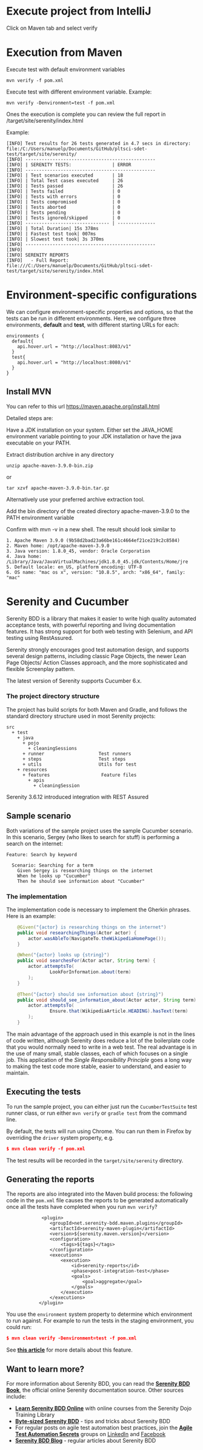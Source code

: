 # Execute project from IntelliJ

Click on Maven tab and select verify

# Execution from Maven

Execute test with default environment variables

```
mvn verify -f pom.xml
```

Execute test with different environment variable. Example:

```
mvn verify -Denvironment=test -f pom.xml
```

Ones the execution is complete you can review the full report in /target/site/serenity/index.html

Example:

```
[INFO] Test results for 26 tests generated in 4.7 secs in directory: file:/C:/Users/manuelp/Documents/GitHub/pltsci-sdet-test/target/site/serenity/
[INFO] ------------------------------------------------
[INFO] | SERENITY TESTS:               | ERROR
[INFO] ------------------------------------------------
[INFO] | Test scenarios executed       | 18
[INFO] | Total Test cases executed     | 26
[INFO] | Tests passed                  | 26
[INFO] | Tests failed                  | 0
[INFO] | Tests with errors             | 0
[INFO] | Tests compromised             | 0
[INFO] | Tests aborted                 | 0
[INFO] | Tests pending                 | 0
[INFO] | Tests ignored/skipped         | 0
[INFO] ------------------------------- | --------------
[INFO] | Total Duration| 15s 378ms
[INFO] | Fastest test took| 007ms
[INFO] | Slowest test took| 3s 370ms
[INFO] ------------------------------------------------
[INFO] 
[INFO] SERENITY REPORTS
[INFO]   - Full Report: file:///C:/Users/manuelp/Documents/GitHub/pltsci-sdet-test/target/site/serenity/index.html

```

# Environment-specific configurations
We can configure environment-specific properties and options, so that the tests can be run in different environments. Here, we configure three environments, __default__ and __test__, with different starting URLs for each:
```
environments {
  default{
    api.hover.url = "http://localhost:8083/v1"
  }
  test{
    api.hover.url = "http://localhost:8080/v1"
  }
}
```

## Install MVN

You can refer to this url https://maven.apache.org/install.html

Detailed steps are:

Have a JDK installation on your system. Either set the JAVA_HOME environment variable pointing to your JDK installation or have the java executable on your PATH.

Extract distribution archive in any directory

```
unzip apache-maven-3.9.0-bin.zip
```

or

```
tar xzvf apache-maven-3.9.0-bin.tar.gz
```

Alternatively use your preferred archive extraction tool.

Add the bin directory of the created directory apache-maven-3.9.0 to the PATH environment variable

Confirm with mvn -v in a new shell. The result should look similar to

```
1. Apache Maven 3.9.0 (9b58d2bad23a66be161c4664ef21ce219c2c8584)
2. Maven home: /opt/apache-maven-3.9.0
3. Java version: 1.8.0_45, vendor: Oracle Corporation
4. Java home: /Library/Java/JavaVirtualMachines/jdk1.8.0_45.jdk/Contents/Home/jre
5. Default locale: en_US, platform encoding: UTF-8
6. OS name: "mac os x", version: "10.8.5", arch: "x86_64", family: "mac"
```

# Serenity and Cucumber

Serenity BDD is a library that makes it easier to write high quality automated acceptance tests, with powerful reporting and living documentation features. It has strong support for both web testing with Selenium, and API testing using RestAssured.

Serenity strongly encourages good test automation design, and supports several design patterns, including classic Page Objects, the newer Lean Page Objects/ Action Classes approach, and the more sophisticated and flexible Screenplay pattern.

The latest version of Serenity supports Cucumber 6.x.

### The project directory structure
The project has build scripts for both Maven and Gradle, and follows the standard directory structure used in most Serenity projects:

```
src
  + test
    + java
      + pojo
        + cleaningSessions
      + runner                    Test runners
      + steps                     Test steps
      + utils                     Utils for test
    + resources
      + features                   Feature files
        + apis                     
          + cleaningSession
```

Serenity 3.6.12 introduced integration with REST Assured

## Sample scenario
Both variations of the sample project uses the sample Cucumber scenario. In this scenario, Sergey (who likes to search for stuff) is performing a search on the internet:

```Gherkin
Feature: Search by keyword

  Scenario: Searching for a term
    Given Sergey is researching things on the internet
    When he looks up "Cucumber"
    Then he should see information about "Cucumber"
```

### The implementation
The implementation code is necessary to implement the Gherkin phrases. Here is an example:
```java
    @Given("{actor} is researching things on the internet")
    public void researchingThings(Actor actor) {
        actor.wasAbleTo(NavigateTo.theWikipediaHomePage());
    }

    @When("{actor} looks up {string}")
    public void searchesFor(Actor actor, String term) {
        actor.attemptsTo(
                LookForInformation.about(term)
        );
    }

    @Then("{actor} should see information about {string}")
    public void should_see_information_about(Actor actor, String term) {
        actor.attemptsTo(
                Ensure.that(WikipediaArticle.HEADING).hasText(term)
        );
    }
```

The main advantage of the approach used in this example is not in the lines of code written, although Serenity does reduce a lot of the boilerplate code that you would normally need to write in a web test. The real advantage is in the use of many small, stable classes, each of which focuses on a single job. This application of the _Single Responsibility Principle_ goes a long way to making the test code more stable, easier to understand, and easier to maintain.

## Executing the tests
To run the sample project, you can either just run the `CucumberTestSuite` test runner class, or run either `mvn verify` or `gradle test` from the command line.

By default, the tests will run using Chrome. You can run them in Firefox by overriding the `driver` system property, e.g.
```json
$ mvn clean verify -f pom.xml
```

The test results will be recorded in the `target/site/serenity` directory.

## Generating the reports

The reports are also integrated into the Maven build process: the following code in the `pom.xml` file causes the reports to be generated automatically once all the tests have completed when you run `mvn verify`?

```
             <plugin>
                <groupId>net.serenity-bdd.maven.plugins</groupId>
                <artifactId>serenity-maven-plugin</artifactId>
                <version>${serenity.maven.version}</version>
                <configuration>
                    <tags>${tags}</tags>
                </configuration>
                <executions>
                    <execution>
                        <id>serenity-reports</id>
                        <phase>post-integration-test</phase>
                        <goals>
                            <goal>aggregate</goal>
                        </goals>
                    </execution>
                </executions>
            </plugin>
```

You use the `environment` system property to determine which environment to run against. For example to run the tests in the staging environment, you could run:
```json
$ mvn clean verify -Denvironment=test -f pom.xml
```

See [**this article**](https://johnfergusonsmart.com/environment-specific-configuration-in-serenity-bdd/) for more details about this feature.

## Want to learn more?
For more information about Serenity BDD, you can read the [**Serenity BDD Book**](https://serenity-bdd.github.io/theserenitybook/latest/index.html), the official online Serenity documentation source. Other sources include:
* **[Learn Serenity BDD Online](https://expansion.serenity-dojo.com/)** with online courses from the Serenity Dojo Training Library
* **[Byte-sized Serenity BDD](https://www.youtube.com/channel/UCav6-dPEUiLbnu-rgpy7_bw/featured)** - tips and tricks about Serenity BDD
* For regular posts on agile test automation best practices, join the **[Agile Test Automation Secrets](https://www.linkedin.com/groups/8961597/)** groups on [LinkedIn](https://www.linkedin.com/groups/8961597/) and [Facebook](https://www.facebook.com/groups/agiletestautomation/)
* [**Serenity BDD Blog**](https://johnfergusonsmart.com/category/serenity-bdd/) - regular articles about Serenity BDD

